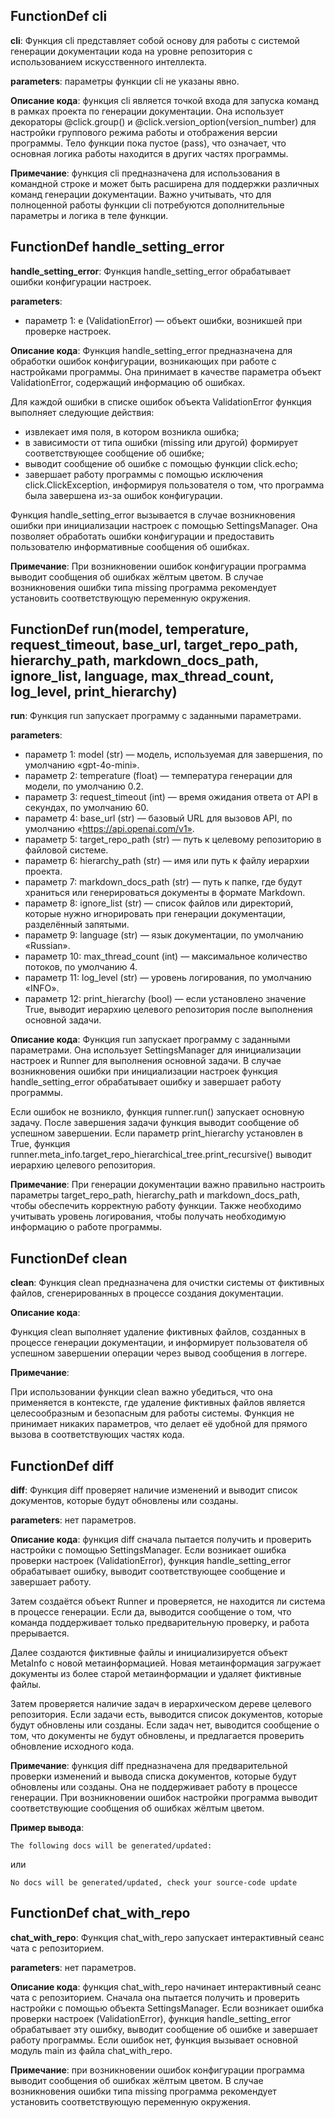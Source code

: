 ## FunctionDef cli
**cli**: Функция cli представляет собой основу для работы с системой генерации документации кода на уровне репозитория с использованием искусственного интеллекта.

**parameters**: параметры функции cli не указаны явно.

**Описание кода**: функция cli является точкой входа для запуска команд в рамках проекта по генерации документации. Она использует декораторы @click.group() и @click.version_option(version_number) для настройки группового режима работы и отображения версии программы. Тело функции пока пустое (pass), что означает, что основная логика работы находится в других частях программы.

**Примечание**: функция cli предназначена для использования в командной строке и может быть расширена для поддержки различных команд генерации документации. Важно учитывать, что для полноценной работы функции cli потребуются дополнительные параметры и логика в теле функции.
## FunctionDef handle_setting_error
**handle_setting_error**: Функция handle_setting_error обрабатывает ошибки конфигурации настроек.

**parameters**:
* параметр 1: e (ValidationError) — объект ошибки, возникшей при проверке настроек.

**Описание кода**:
Функция handle_setting_error предназначена для обработки ошибок конфигурации, возникающих при работе с настройками программы. Она принимает в качестве параметра объект ValidationError, содержащий информацию об ошибках.

Для каждой ошибки в списке ошибок объекта ValidationError функция выполняет следующие действия:
* извлекает имя поля, в котором возникла ошибка;
* в зависимости от типа ошибки (missing или другой) формирует соответствующее сообщение об ошибке;
* выводит сообщение об ошибке с помощью функции click.echo;
* завершает работу программы с помощью исключения click.ClickException, информируя пользователя о том, что программа была завершена из-за ошибок конфигурации.

Функция handle_setting_error вызывается в случае возникновения ошибки при инициализации настроек с помощью SettingsManager. Она позволяет обработать ошибки конфигурации и предоставить пользователю информативные сообщения об ошибках.

**Примечание**:
При возникновении ошибок конфигурации программа выводит сообщения об ошибках жёлтым цветом. В случае возникновения ошибки типа missing программа рекомендует установить соответствующую переменную окружения.
## FunctionDef run(model, temperature, request_timeout, base_url, target_repo_path, hierarchy_path, markdown_docs_path, ignore_list, language, max_thread_count, log_level, print_hierarchy)
**run**: Функция run запускает программу с заданными параметрами.

**parameters**:
* параметр 1: model (str) — модель, используемая для завершения, по умолчанию «gpt-4o-mini».
* параметр 2: temperature (float) — температура генерации для модели, по умолчанию 0.2.
* параметр 3: request_timeout (int) — время ожидания ответа от API в секундах, по умолчанию 60.
* параметр 4: base_url (str) — базовый URL для вызовов API, по умолчанию «https://api.openai.com/v1».
* параметр 5: target_repo_path (str) — путь к целевому репозиторию в файловой системе.
* параметр 6: hierarchy_path (str) — имя или путь к файлу иерархии проекта.
* параметр 7: markdown_docs_path (str) — путь к папке, где будут храниться или генерироваться документы в формате Markdown.
* параметр 8: ignore_list (str) — список файлов или директорий, которые нужно игнорировать при генерации документации, разделённый запятыми.
* параметр 9: language (str) — язык документации, по умолчанию «Russian».
* параметр 10: max_thread_count (int) — максимальное количество потоков, по умолчанию 4.
* параметр 11: log_level (str) — уровень логирования, по умолчанию «INFO».
* параметр 12: print_hierarchy (bool) — если установлено значение True, выводит иерархию целевого репозитория после выполнения основной задачи.

**Описание кода**:
Функция run запускает программу с заданными параметрами. Она использует SettingsManager для инициализации настроек и Runner для выполнения основной задачи. В случае возникновения ошибки при инициализации настроек функция handle_setting_error обрабатывает ошибку и завершает работу программы.

Если ошибок не возникло, функция runner.run() запускает основную задачу. После завершения задачи функция выводит сообщение об успешном завершении. Если параметр print_hierarchy установлен в True, функция runner.meta_info.target_repo_hierarchical_tree.print_recursive() выводит иерархию целевого репозитория.

**Примечание**:
При генерации документации важно правильно настроить параметры target_repo_path, hierarchy_path и markdown_docs_path, чтобы обеспечить корректную работу функции. Также необходимо учитывать уровень логирования, чтобы получать необходимую информацию о работе программы.
## FunctionDef clean
**clean**: Функция clean предназначена для очистки системы от фиктивных файлов, сгенерированных в процессе создания документации.

**Описание кода**:

Функция clean выполняет удаление фиктивных файлов, созданных в процессе генерации документации, и информирует пользователя об успешном завершении операции через вывод сообщения в логгере.

**Примечание**:

При использовании функции clean важно убедиться, что она применяется в контексте, где удаление фиктивных файлов является целесообразным и безопасным для работы системы. Функция не принимает никаких параметров, что делает её удобной для прямого вызова в соответствующих частях кода.
## FunctionDef diff
**diff**: Функция diff проверяет наличие изменений и выводит список документов, которые будут обновлены или созданы.

**parameters**: нет параметров.

**Описание кода**: функция diff сначала пытается получить и проверить настройки с помощью SettingsManager. Если возникает ошибка проверки настроек (ValidationError), функция handle_setting_error обрабатывает ошибку, выводит соответствующее сообщение и завершает работу.

Затем создаётся объект Runner и проверяется, не находится ли система в процессе генерации. Если да, выводится сообщение о том, что команда поддерживает только предварительную проверку, и работа прерывается.

Далее создаются фиктивные файлы и инициализируется объект MetaInfo с новой метаинформацией. Новая метаинформация загружает документы из более старой метаинформации и удаляет фиктивные файлы.

Затем проверяется наличие задач в иерархическом дереве целевого репозитория. Если задачи есть, выводится список документов, которые будут обновлены или созданы. Если задач нет, выводится сообщение о том, что документы не будут обновлены, и предлагается проверить обновление исходного кода.

**Примечание**: функция diff предназначена для предварительной проверки изменений и вывода списка документов, которые будут обновлены или созданы. Она не поддерживает работу в процессе генерации. При возникновении ошибок настройки программа выводит соответствующие сообщения об ошибках жёлтым цветом.

**Пример вывода**:
```
The following docs will be generated/updated:
```
или
```
No docs will be generated/updated, check your source-code update
```
## FunctionDef chat_with_repo
**chat_with_repo**: Функция chat_with_repo запускает интерактивный сеанс чата с репозиторием.

**parameters**: нет параметров.

**Описание кода**: функция chat_with_repo начинает интерактивный сеанс чата с репозиторием. Сначала она пытается получить и проверить настройки с помощью объекта SettingsManager. Если возникает ошибка проверки настроек (ValidationError), функция handle_setting_error обрабатывает эту ошибку, выводит сообщение об ошибке и завершает работу программы. Если ошибок нет, функция вызывает основной модуль main из файла chat_with_repo.

**Примечание**: при возникновении ошибок конфигурации программа выводит сообщения об ошибках жёлтым цветом. В случае возникновения ошибки типа missing программа рекомендует установить соответствующую переменную окружения.
